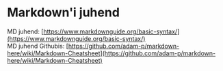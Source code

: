 # Markdown'i juhend

MD juhend: [https://www.markdownguide.org/basic-syntax/](https://www.markdownguide.org/basic-syntax/)  
MD juhend Githubis: [https://github.com/adam-p/markdown-here/wiki/Markdown-Cheatsheet](https://github.com/adam-p/markdown-here/wiki/Markdown-Cheatsheet)
